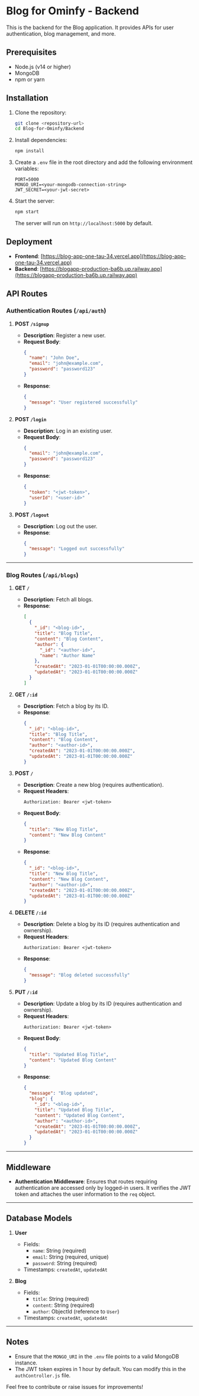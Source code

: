 # Blog for Ominfy - Backend

This is the backend for the Blog application. It provides APIs for user authentication, blog management, and more.

## Prerequisites

- Node.js (v14 or higher)
- MongoDB
- npm or yarn

## Installation

1. Clone the repository:
   ```bash
   git clone <repository-url>
   cd Blog-for-Ominfy/Backend
   ```

2. Install dependencies:
   ```bash
   npm install
   ```

3. Create a `.env` file in the root directory and add the following environment variables:
   ```
   PORT=5000
   MONGO_URI=<your-mongodb-connection-string>
   JWT_SECRET=<your-jwt-secret>
   ```

4. Start the server:
   ```bash
   npm start
   ```

   The server will run on `http://localhost:5000` by default.
   
## Deployment

- **Frontend**: [https://blog-app-one-tau-34.vercel.app](https://blog-app-one-tau-34.vercel.app)
- **Backend**: [https://blogapp-production-ba6b.up.railway.app](https://blogapp-production-ba6b.up.railway.app)

## API Routes

### Authentication Routes (`/api/auth`)

1. **POST `/signup`**
   - **Description**: Register a new user.
   - **Request Body**:
     ```json
     {
       "name": "John Doe",
       "email": "john@example.com",
       "password": "password123"
     }
     ```
   - **Response**:
     ```json
     {
       "message": "User registered successfully"
     }
     ```

2. **POST `/login`**
   - **Description**: Log in an existing user.
   - **Request Body**:
     ```json
     {
       "email": "john@example.com",
       "password": "password123"
     }
     ```
   - **Response**:
     ```json
     {
       "token": "<jwt-token>",
       "userId": "<user-id>"
     }
     ```

3. **POST `/logout`**
   - **Description**: Log out the user.
   - **Response**:
     ```json
     {
       "message": "Logged out successfully"
     }
     ```

---

### Blog Routes (`/api/blogs`)

1. **GET `/`**
   - **Description**: Fetch all blogs.
   - **Response**:
     ```json
     [
       {
         "_id": "<blog-id>",
         "title": "Blog Title",
         "content": "Blog Content",
         "author": {
           "_id": "<author-id>",
           "name": "Author Name"
         },
         "createdAt": "2023-01-01T00:00:00.000Z",
         "updatedAt": "2023-01-01T00:00:00.000Z"
       }
     ]
     ```

2. **GET `/:id`**
   - **Description**: Fetch a blog by its ID.
   - **Response**:
     ```json
     {
       "_id": "<blog-id>",
       "title": "Blog Title",
       "content": "Blog Content",
       "author": "<author-id>",
       "createdAt": "2023-01-01T00:00:00.000Z",
       "updatedAt": "2023-01-01T00:00:00.000Z"
     }
     ```

3. **POST `/`**
   - **Description**: Create a new blog (requires authentication).
   - **Request Headers**:
     ```
     Authorization: Bearer <jwt-token>
     ```
   - **Request Body**:
     ```json
     {
       "title": "New Blog Title",
       "content": "New Blog Content"
     }
     ```
   - **Response**:
     ```json
     {
       "_id": "<blog-id>",
       "title": "New Blog Title",
       "content": "New Blog Content",
       "author": "<author-id>",
       "createdAt": "2023-01-01T00:00:00.000Z",
       "updatedAt": "2023-01-01T00:00:00.000Z"
     }
     ```

4. **DELETE `/:id`**
   - **Description**: Delete a blog by its ID (requires authentication and ownership).
   - **Request Headers**:
     ```
     Authorization: Bearer <jwt-token>
     ```
   - **Response**:
     ```json
     {
       "message": "Blog deleted successfully"
     }
     ```

5. **PUT `/:id`**
   - **Description**: Update a blog by its ID (requires authentication and ownership).
   - **Request Headers**:
     ```
     Authorization: Bearer <jwt-token>
     ```
   - **Request Body**:
     ```json
     {
       "title": "Updated Blog Title",
       "content": "Updated Blog Content"
     }
     ```
   - **Response**:
     ```json
     {
       "message": "Blog updated",
       "blog": {
         "_id": "<blog-id>",
         "title": "Updated Blog Title",
         "content": "Updated Blog Content",
         "author": "<author-id>",
         "createdAt": "2023-01-01T00:00:00.000Z",
         "updatedAt": "2023-01-01T00:00:00.000Z"
       }
     }
     ```

---

## Middleware

- **Authentication Middleware**: Ensures that routes requiring authentication are accessed only by logged-in users. It verifies the JWT token and attaches the user information to the `req` object.

---

## Database Models

1. **User**
   - Fields:
     - `name`: String (required)
     - `email`: String (required, unique)
     - `password`: String (required)
   - Timestamps: `createdAt`, `updatedAt`

2. **Blog**
   - Fields:
     - `title`: String (required)
     - `content`: String (required)
     - `author`: ObjectId (reference to `User`)
   - Timestamps: `createdAt`, `updatedAt`

---

## Notes

- Ensure that the `MONGO_URI` in the `.env` file points to a valid MongoDB instance.
- The JWT token expires in 1 hour by default. You can modify this in the `authController.js` file.

Feel free to contribute or raise issues for improvements!
